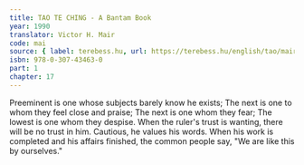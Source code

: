 ```yaml
---
title: TAO TE CHING - A Bantam Book
year: 1990
translator: Victor H. Mair
code: mai
source: { label: terebess.hu, url: https://terebess.hu/english/tao/mair.html }
isbn: 978-0-307-43463-0
part: 1
chapter: 17
---
```


Preeminent is one whose subjects barely know he exists;
The next is one to whom they feel close and praise;
The next is one whom they fear;
The lowest is one whom they despise.
When the ruler's trust is wanting,
there will be no trust in him.
Cautious, he values his words.
When his work is completed and his affairs finished,
the common people say, "We are like this by ourselves."
